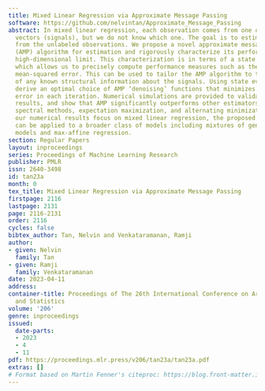 ```yaml
---
title: Mixed Linear Regression via Approximate Message Passing
software: https://github.com/nelvintan/Approximate_Message_Passing
abstract: In mixed linear regression, each observation comes from one of L regression
  vectors (signals), but we do not know which one. The goal is to estimate the signals
  from the unlabeled observations. We propose a novel approximate message passing
  (AMP) algorithm for estimation and rigorously characterize its performance in the
  high-dimensional limit. This characterization is in terms of a state evolution recursion,
  which allows us to precisely compute performance measures such as the asymptotic
  mean-squared error. This can be used to tailor the AMP algorithm to take advantage
  of any known structural information about the signals. Using state evolution, we
  derive an optimal choice of AMP ‘denoising’ functions that minimizes the estimation
  error in each iteration. Numerical simulations are provided to validate the theoretical
  results, and show that AMP significantly outperforms other estimators including
  spectral methods, expectation maximization, and alternating minimization. Though
  our numerical results focus on mixed linear regression, the proposed AMP algorithm
  can be applied to a broader class of models including mixtures of generalized linear
  models and max-affine regression.
section: Regular Papers
layout: inproceedings
series: Proceedings of Machine Learning Research
publisher: PMLR
issn: 2640-3498
id: tan23a
month: 0
tex_title: Mixed Linear Regression via Approximate Message Passing
firstpage: 2116
lastpage: 2131
page: 2116-2131
order: 2116
cycles: false
bibtex_author: Tan, Nelvin and Venkataramanan, Ramji
author:
- given: Nelvin
  family: Tan
- given: Ramji
  family: Venkataramanan
date: 2023-04-11
address:
container-title: Proceedings of The 26th International Conference on Artificial Intelligence
  and Statistics
volume: '206'
genre: inproceedings
issued:
  date-parts:
  - 2023
  - 4
  - 11
pdf: https://proceedings.mlr.press/v206/tan23a/tan23a.pdf
extras: []
# Format based on Martin Fenner's citeproc: https://blog.front-matter.io/posts/citeproc-yaml-for-bibliographies/
---
```

